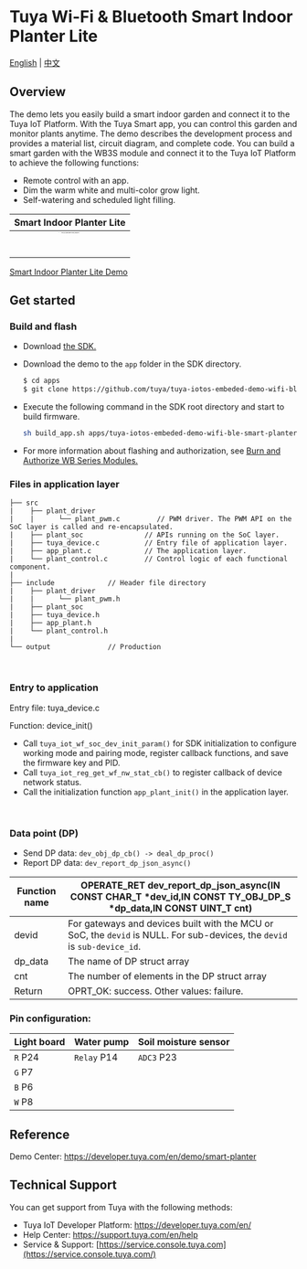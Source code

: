 # Tuya Wi-Fi & Bluetooth Smart Indoor Planter Lite

[English](./README.md) | [中文](./README-zh.md)

## Overview

The demo lets you easily build a smart indoor garden and connect it to the Tuya IoT Platform. With the Tuya Smart app, you can control this garden and monitor plants anytime. The demo describes the development process and provides a material list, circuit diagram, and complete code. You can build a smart garden with the WB3S module and connect it to the Tuya IoT Platform to achieve the following functions:
* Remote control with an app.
* Dim the warm white and multi-color grow light.
* Self-watering and scheduled light filling.

|                             Smart Indoor Planter Lite                     |
| :----------------------------------------------------------: |
| <img src="https://images.tuyacn.com/app/Hanh/2.jpg" alt="7f02e6c5e6654a882713361ae88a679c" style="zoom:10%;" width="400" /> | 
[Smart Indoor Planter Lite Demo](https://developer.tuya.com/en/demo/smart-planter-lite)

## Get started

### Build and flash

+ Download [the SDK.](https://github.com/tuya/tuya-iotos-embeded-sdk-wifi-ble-bk7231t)

+ Download the demo to the `app` folder in the SDK directory.

  ```bash
  $ cd apps
  $ git clone https://github.com/tuya/tuya-iotos-embeded-demo-wifi-ble-smart-planter-lite
  ```

+ Execute the following command in the SDK root directory and start to build firmware.

  ```bash
  sh build_app.sh apps/tuya-iotos-embeded-demo-wifi-ble-smart-planter-lite tuya-iotos-embeded-demo-wifi-ble-smart-planter-lite 1.0.0 
  ```

+ For more information about flashing and authorization, see [Burn and Authorize WB Series Modules.](https://developer.tuya.com/cn/docs/iot/device-development/burn-and-authorization/burn-and-authorize-wifi-ble-modules/burn-and-authorize-wb-series-modules?id=Ka78f4pttsytd)

### Files in application layer

```
├── src	
|    ├── plant_driver
|    |      └── plant_pwm.c         // PWM driver. The PWM API on the SoC layer is called and re-encapsulated.
|    ├── plant_soc               // APIs running on the SoC layer.
|    ├── tuya_device.c           // Entry file of application layer.
|    ├── app_plant.c             // The application layer.
|    └── plant_control.c         // Control logic of each functional component.
|
├── include				// Header file directory
|    ├── plant_driver
|    |      └── plant_pwm.h
|    ├── plant_soc
|    ├── tuya_device.h
|    ├── app_plant.h
|    └── plant_control.h
|
└── output              // Production
```

<br>

### Entry to application
Entry file: tuya_device.c

Function: device_init()

+ Call `tuya_iot_wf_soc_dev_init_param()` for SDK initialization to configure working mode and pairing mode, register callback functions, and save the firmware key and PID.
+ Call `tuya_iot_reg_get_wf_nw_stat_cb()` to register callback of device network status.
+ Call the initialization function `app_plant_init()` in the application layer.

<br>

### Data point (DP)

+ Send DP data: `dev_obj_dp_cb() -> deal_dp_proc()`
+ Report DP data: `dev_report_dp_json_async()`

| Function name | OPERATE_RET dev_report_dp_json_async(IN CONST CHAR_T *dev_id,IN CONST TY_OBJ_DP_S *dp_data,IN CONST UINT_T cnt) |
|	---|---|
| devid | For gateways and devices built with the MCU or SoC, the `devid` is NULL. For sub-devices, the `devid` is `sub-device_id`. |
| dp_data | The name of DP struct array |
| cnt | The number of elements in the DP struct array |
| Return | OPRT_OK: success. Other values: failure. |

### Pin configuration:

| Light board | Water pump | Soil moisture sensor |
| --- | --- | --- |
| `R` P24 | `Relay` P14 | `ADC3` P23 |
| `G` P7 |
| `B` P6 |
| `W` P8 |



## Reference

Demo Center: https://developer.tuya.com/en/demo/smart-planter



## Technical Support

You can get support from Tuya with the following methods:

- Tuya IoT Developer Platform: https://developer.tuya.com/en/
- Help Center: https://support.tuya.com/en/help
- Service & Support: [https://service.console.tuya.com](https://service.console.tuya.com/)




